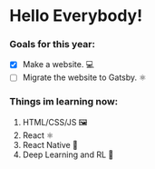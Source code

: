 
# Hello Everybody!


### Goals for this year:
- [X] Make a website. 💻 
- [ ] Migrate the website to Gatsby. ⚛

### Things im learning now:
1. HTML/CSS/JS 🖼 
2. React ⚛
3. React Native 📱
4. Deep Learning and RL 🤖
